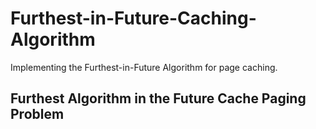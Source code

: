 # Furthest-in-Future-Caching-Algorithm

Implementing the Furthest-in-Future Algorithm for page caching.

## Furthest Algorithm in the Future Cache Paging Problem

